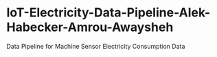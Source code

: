 # IoT-Electricity-Data-Pipeline-Alek-Habecker-Amrou-Awaysheh
Data Pipeline for Machine Sensor Electricity Consumption Data
